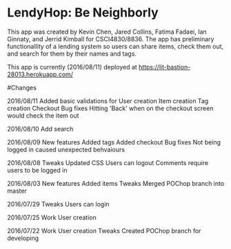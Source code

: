 # LendyHop: Be Neighborly

This app was created by Kevin Chen, Jared Collins, Fatima Fadaei, Ian Ginnaty, and Jerrid Kimball for
CSCI4830/8836. The app has preliminary functionallity of a lending system so users can share items,
check them out, and search for them by their names and tags.

This app is currently (2016/08/11) deployed at https://lit-bastion-28013.herokuapp.com/

#Changes

2016/08/11
    Added basic validations for
        User creation
        Item creation
        Tag creation
        Checkout
    Bug fixes
        Hitting 'Back' when on the checkout screen would check the item out
        
2016/08/10
    Add search
    
2016/08/09
    New features
        Added tags
        Added checkout
    Bug fixes
        Not being logged in caused unexpected behvaiours
        
2016/08/08
    Tweaks
        Updated CSS
        Users can logout
        Comments require users to be logged in
        
2016/08/03
    New features
        Added items
    Tweaks
        Merged POChop branch into master

2016/07/29
    Tweaks
        Users can login

2016/07/25
    Work
        User creation

2016/07/22
    Work
        User creation
    Tweaks
        Created POChop branch for developing